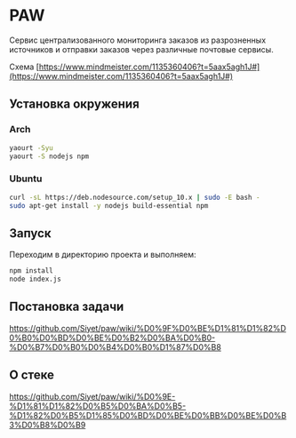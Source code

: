 # PAW
Сервис централизованного мониторинга заказов из разрозненных источников и отправки заказов через различные почтовые сервисы.

Схема [https://www.mindmeister.com/1135360406?t=5aax5agh1J#](https://www.mindmeister.com/1135360406?t=5aax5agh1J#)

## Установка окружения
### Arch
```bash
yaourt -Syu
yaourt -S nodejs npm
```
### Ubuntu
```bash
curl -sL https://deb.nodesource.com/setup_10.x | sudo -E bash -
sudo apt-get install -y nodejs build-essential npm
```
## Запуск
Переходим в директорию проекта и выполняем:
```bash
npm install
node index.js
```
## Постановка задачи
https://github.com/Siyet/paw/wiki/%D0%9F%D0%BE%D1%81%D1%82%D0%B0%D0%BD%D0%BE%D0%B2%D0%BA%D0%B0-%D0%B7%D0%B0%D0%B4%D0%B0%D1%87%D0%B8

## О стеке
https://github.com/Siyet/paw/wiki/%D0%9E-%D1%81%D1%82%D0%B5%D0%BA%D0%B5-%D1%82%D0%B5%D1%85%D0%BD%D0%BE%D0%BB%D0%BE%D0%B3%D0%B8%D0%B9
